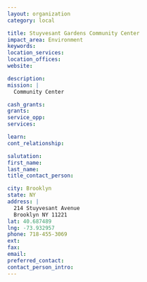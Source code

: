 ```yaml
---
layout: organization
category: local

title: Stuyvesant Gardens Community Center
impact_area: Environment
keywords: 
location_services: 
location_offices: 
website: 

description: 
mission: |
  Community Center

cash_grants: 
grants: 
service_opp: 
services: 

learn: 
cont_relationship: 

salutation: 
first_name: 
last_name: 
title_contact_person: 

city: Brooklyn
state: NY
address: |
  214 Stuyvesant Avenue     
  Brooklyn NY 11221
lat: 40.687489
lng: -73.932957
phone: 718-455-3069
ext: 
fax: 
email: 
preferred_contact: 
contact_person_intro: 
---
```

